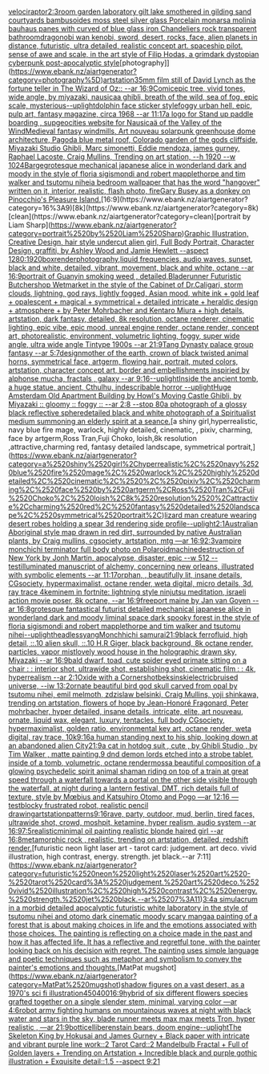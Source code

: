 [velociraptor](https://www.ebank.nz/aiartgenerator?category=velociraptor)[2:3](https://www.ebank.nz/aiartgenerator?category=2%3A3)[room garden laboratory  gilt lake  smothered in gilding sand courtyards bambusoides moss steel silver glass  Porcelain monarsa molinia bauhaus panes with  curved of blue glass iron Chandeliers  rock transparent bathroom](https://www.ebank.nz/aiartgenerator?category=room%2520garden%2520laboratory%2520%2520gilt%2520lake%2520%2520smothered%2520in%2520gilding%2520sand%2520courtyards%2520bambusoides%2520moss%2520steel%2520silver%2520glass%2520%2520Porcelain%2520monarsa%2520molinia%2520bauhaus%2520panes%2520with%2520%2520curved%2520of%2520blue%2520glass%2520iron%2520Chandeliers%2520%2520rock%2520transparent%2520bathroom)[dragon](https://www.ebank.nz/aiartgenerator?category=dragon)[obi wan kenobi, sword, desert, rocks, face,  alien planets in distance, futuristic, ultra detailed, realistic concept art. spaceship pilot. sense of awe and scale, in the art style of Filip Hodas, a grimdark dystopian cyberpunk post-apocalyptic style](https://www.ebank.nz/aiartgenerator?category=obi%2520wan%2520kenobi%2C%2520sword%2C%2520desert%2C%2520rocks%2C%2520face%2C%2520%2520alien%2520planets%2520in%2520distance%2C%2520futuristic%2C%2520ultra%2520detailed%2C%2520realistic%2520concept%2520art.%2520spaceship%2520pilot.%2520sense%2520of%2520awe%2520and%2520scale%2C%2520in%2520the%2520art%2520style%2520of%2520Filip%2520Hodas%2C%2520a%2520grimdark%2520dystopian%2520cyberpunk%2520post-apocalyptic%2520style)[photography]](https://www.ebank.nz/aiartgenerator?category=photography%5D)[artstation](https://www.ebank.nz/aiartgenerator?category=artstation)[35mm film still of David Lynch as the fortune teller in The Wizard of Oz:: --ar 16:9](https://www.ebank.nz/aiartgenerator?category=35mm%2520film%2520still%2520of%2520David%2520Lynch%2520as%2520the%2520fortune%2520teller%2520in%2520The%2520Wizard%2520of%2520Oz%3A%3A%2520--ar%252016%3A9)[Comic](https://www.ebank.nz/aiartgenerator?category=Comic)[epic tree, vivid tones, wide angle, by miyazaki, nausicaa ghibli, breath of the wild, sea of fog, epic scale, mysterious](https://www.ebank.nz/aiartgenerator?category=epic%2520tree%2C%2520vivid%2520tones%2C%2520wide%2520angle%2C%2520by%2520miyazaki%2C%2520nausicaa%2520ghibli%2C%2520breath%2520of%2520the%2520wild%2C%2520sea%2520of%2520fog%2C%2520epic%2520scale%2C%2520mysterious)[--uplight](https://www.ebank.nz/aiartgenerator?category=--uplight)[dolphin face sticker style](https://www.ebank.nz/aiartgenerator?category=dolphin%2520face%2520sticker%2520style)[foggy urban hell, epic, pulp art, fantasy magazine, circa 1968 --ar 11:17](https://www.ebank.nz/aiartgenerator?category=foggy%2520urban%2520hell%2C%2520epic%2C%2520pulp%2520art%2C%2520fantasy%2520magazine%2C%2520circa%25201968%2520--ar%252011%3A17)[a logo for Stand up paddle boarding , sup](https://www.ebank.nz/aiartgenerator?category=a%2520logo%2520for%2520Stand%2520up%2520paddle%2520boarding%2520%2C%2520sup)[geocities website for  Nausicaä of the Valley of the Wind](https://www.ebank.nz/aiartgenerator?category=geocities%2520website%2520for%2520%2520Nausica%C3%A4%2520of%2520the%2520Valley%2520of%2520the%2520Wind)[Medieval fantasy windmills, Art nouveau solarpunk greenhouse dome architecture, Pagoda blue metal roof, Colorado garden of the gods cliffside, Miyazaki Studio Ghibli, Marc simonetti, Eddie mendoza, james gurney, Raphael Lacoste, Craig Mullins, Trending on art station, --h 1920 --w 1024](https://www.ebank.nz/aiartgenerator?category=Medieval%2520fantasy%2520windmills%2C%2520Art%2520nouveau%2520solarpunk%2520greenhouse%2520dome%2520architecture%2C%2520Pagoda%2520blue%2520metal%2520roof%2C%2520Colorado%2520garden%2520of%2520the%2520gods%2520cliffside%2C%2520Miyazaki%2520Studio%2520Ghibli%2C%2520Marc%2520simonetti%2C%2520Eddie%2520mendoza%2C%2520james%2520gurney%2C%2520Raphael%2520Lacoste%2C%2520Craig%2520Mullins%2C%2520Trending%2520on%2520art%2520station%2C%2520--h%25201920%2520--w%25201024)[Barge](https://www.ebank.nz/aiartgenerator?category=Barge)[grotesque mechanical japanese alice in wonderland dark and moody in the style of floria sigismondi and robert mapplethorpe and tim walker and tsutomu nihei](https://www.ebank.nz/aiartgenerator?category=grotesque%2520mechanical%2520japanese%2520alice%2520in%2520wonderland%2520dark%2520and%2520moody%2520in%2520the%2520style%2520of%2520floria%2520sigismondi%2520and%2520robert%2520mapplethorpe%2520and%2520tim%2520walker%2520and%2520tsutomu%2520nihei)[a bedroom wallpaper that has the word "hangover" written on it, interior, realistic, flash photo, fire](https://www.ebank.nz/aiartgenerator?category=a%2520bedroom%2520wallpaper%2520that%2520has%2520the%2520word%2520%22hangover%22%2520written%2520on%2520it%2C%2520interior%2C%2520realistic%2C%2520flash%2520photo%2C%2520fire)[Gary Busey as a donkey on Pinocchio's Pleasure Island.](https://www.ebank.nz/aiartgenerator?category=Gary%2520Busey%2520as%2520a%2520donkey%2520on%2520Pinocchio%27s%2520Pleasure%2520Island.)[16:9](https://www.ebank.nz/aiartgenerator?category=16%3A9)[8k](https://www.ebank.nz/aiartgenerator?category=8k)[clean](https://www.ebank.nz/aiartgenerator?category=clean)[portrait by Liam Sharp](https://www.ebank.nz/aiartgenerator?category=portrait%2520by%2520Liam%2520Sharp)[Graphic Illustration, Creative Design, hair style undercut alien girl, Full Body Portrait, Character Design, graffiti, by Ashley Wood and Jamie Hewlett --aspect 1280:1920](https://www.ebank.nz/aiartgenerator?category=Graphic%2520Illustration%2C%2520Creative%2520Design%2C%2520hair%2520style%2520undercut%2520alien%2520girl%2C%2520Full%2520Body%2520Portrait%2C%2520Character%2520Design%2C%2520graffiti%2C%2520by%2520Ashley%2520Wood%2520and%2520Jamie%2520Hewlett%2520--aspect%25201280%3A1920)[box](https://www.ebank.nz/aiartgenerator?category=box)[render](https://www.ebank.nz/aiartgenerator?category=render)[photography,](https://www.ebank.nz/aiartgenerator?category=photography%2C)[liquid frequencies, audio waves, sunset, black and white, detailed, vibrant, movement, black and white, octane --ar 16:9](https://www.ebank.nz/aiartgenerator?category=liquid%2520frequencies%2C%2520audio%2520waves%2C%2520sunset%2C%2520black%2520and%2520white%2C%2520detailed%2C%2520vibrant%2C%2520movement%2C%2520black%2520and%2520white%2C%2520octane%2520--ar%252016%3A9)[portrait of Guanyin smoking weed , detailed,](https://www.ebank.nz/aiartgenerator?category=portrait%2520of%2520Guanyin%2520smoking%2520weed%2520%2C%2520detailed%2C)[Bladerunner Futuristic Butchershop Wetmarket in the style of the Cabinet of Dr.Caligari, storm clouds, lightning, god rays, lightly fogged, Asian mood, white ink + gold leaf + opalescent + magical + symmetrical + detailed intricate + heraldic design + atmosphere + by Peter Mohrbacher and Kentaro Miura + high details, artstation, dark fantasy, detailed, 8k resolution, octane renderer, cinematic lighting, epic vibe, epic mood, unreal engine render, octane render, concept art, photorealistic, environment, volumetric lighting, foggy, super wide angle, ultra wide angle Tintype 1900s  --ar 21:9](https://www.ebank.nz/aiartgenerator?category=Bladerunner%2520Futuristic%2520Butchershop%2520Wetmarket%2520in%2520the%2520style%2520of%2520the%2520Cabinet%2520of%2520Dr.Caligari%2C%2520storm%2520clouds%2C%2520lightning%2C%2520god%2520rays%2C%2520lightly%2520fogged%2C%2520Asian%2520mood%2C%2520white%2520ink%2520%2B%2520gold%2520leaf%2520%2B%2520opalescent%2520%2B%2520magical%2520%2B%2520symmetrical%2520%2B%2520detailed%2520intricate%2520%2B%2520heraldic%2520design%2520%2B%2520atmosphere%2520%2B%2520by%2520Peter%2520Mohrbacher%2520and%2520Kentaro%2520Miura%2520%2B%2520high%2520details%2C%2520artstation%2C%2520dark%2520fantasy%2C%2520detailed%2C%25208k%2520resolution%2C%2520octane%2520renderer%2C%2520cinematic%2520lighting%2C%2520epic%2520vibe%2C%2520epic%2520mood%2C%2520unreal%2520engine%2520render%2C%2520octane%2520render%2C%2520concept%2520art%2C%2520photorealistic%2C%2520environment%2C%2520volumetric%2520lighting%2C%2520foggy%2C%2520super%2520wide%2520angle%2C%2520ultra%2520wide%2520angle%2520Tintype%25201900s%2520%2520--ar%252021%3A9)[Tang Dynasty palace group fantasy --ar 5:7](https://www.ebank.nz/aiartgenerator?category=Tang%2520Dynasty%2520palace%2520group%2520fantasy%2520--ar%25205%3A7)[design](https://www.ebank.nz/aiartgenerator?category=design)[mother of the earth, crown of black twisted animal horns, symmetrical face, artgerm, flowing hair, portrait, muted colors, artstation, character concept art, border and embellishments inspiried by alphonse mucha, fractals , galaxy --ar 9:16](https://www.ebank.nz/aiartgenerator?category=mother%2520of%2520the%2520earth%2C%2520crown%2520of%2520black%2520twisted%2520animal%2520horns%2C%2520symmetrical%2520face%2C%2520artgerm%2C%2520flowing%2520hair%2C%2520portrait%2C%2520muted%2520colors%2C%2520artstation%2C%2520character%2520concept%2520art%2C%2520border%2520and%2520embellishments%2520inspiried%2520by%2520alphonse%2520mucha%2C%2520fractals%2520%2C%2520galaxy%2520--ar%25209%3A16)[--uplight](https://www.ebank.nz/aiartgenerator?category=--uplight)[Inside the ancient tomb, a huge statue, ancient, Cthulhu, indescribable horror --uplight](https://www.ebank.nz/aiartgenerator?category=Inside%2520the%2520ancient%2520tomb%2C%2520a%2520huge%2520statue%2C%2520ancient%2C%2520Cthulhu%2C%2520indescribable%2520horror%2520--uplight)[Huge Amsterdam Old Apartment Building by Howl's Moving Castle Ghibli, by Miyazaki :: gloomy :: foggy :: --ar 2:8 --stop 80](https://www.ebank.nz/aiartgenerator?category=Huge%2520Amsterdam%2520Old%2520Apartment%2520Building%2520by%2520Howl%27s%2520Moving%2520Castle%2520Ghibli%2C%2520by%2520Miyazaki%2520%3A%3A%2520gloomy%2520%3A%3A%2520foggy%2520%3A%3A%2520--ar%25202%3A8%2520--stop%252080)[a photograph of a glossy black reflective sphere](https://www.ebank.nz/aiartgenerator?category=a%2520photograph%2520of%2520a%2520glossy%2520black%2520reflective%2520sphere)[detailed black and white photograph of a Spiritualist medium summoning an elderly spirit at a seance.](https://www.ebank.nz/aiartgenerator?category=detailed%2520black%2520and%2520white%2520photograph%2520of%2520a%2520Spiritualist%2520medium%2520summoning%2520an%2520elderly%2520spirit%2520at%2520a%2520seance.)[a shiny girl,hyperrealistic, navy blue fire mage, warlock, highly detailed, cinematic, , pixiv, charming, face by artgerm,Ross Tran,Fuji Choko, loish,8k resolution ,attractive,charming red, fantasy detailed landscape, symmetrical portrait,](https://www.ebank.nz/aiartgenerator?category=a%2520shiny%2520girl%2Chyperrealistic%2C%2520navy%2520blue%2520fire%2520mage%2C%2520warlock%2C%2520highly%2520detailed%2C%2520cinematic%2C%2520%2C%2520pixiv%2C%2520charming%2C%2520face%2520by%2520artgerm%2CRoss%2520Tran%2CFuji%2520Choko%2C%2520loish%2C8k%2520resolution%2520%2Cattractive%2Ccharming%2520red%2C%2520fantasy%2520detailed%2520landscape%2C%2520symmetrical%2520portrait%2C)[lizard man creature wearing desert robes holding a spear 3d rendering side profile](https://www.ebank.nz/aiartgenerator?category=lizard%2520man%2520creature%2520wearing%2520desert%2520robes%2520holding%2520a%2520spear%25203d%2520rendering%2520side%2520profile)[--uplight](https://www.ebank.nz/aiartgenerator?category=--uplight)[2:1](https://www.ebank.nz/aiartgenerator?category=2%3A1)[Australian Aboriginal style map drawn in red dirt, surrounded by native Australian plants, by Craig mullins, cgsociety, artstation, mtg —ar 16:9](https://www.ebank.nz/aiartgenerator?category=Australian%2520Aboriginal%2520style%2520map%2520drawn%2520in%2520red%2520dirt%2C%2520surrounded%2520by%2520native%2520Australian%2520plants%2C%2520by%2520Craig%2520mullins%2C%2520cgsociety%2C%2520artstation%2C%2520mtg%2520%E2%80%94ar%252016%3A9)[2:3](https://www.ebank.nz/aiartgenerator?category=2%3A3)[vampire monchichi terminator full body photo on Polaroid](https://www.ebank.nz/aiartgenerator?category=vampire%2520monchichi%2520terminator%2520full%2520body%2520photo%2520on%2520Polaroid)[machine](https://www.ebank.nz/aiartgenerator?category=machine)[](https://www.ebank.nz/aiartgenerator?category=)[destruction of New York by Jonh Martin, apocalypse, disaster, epic --w 512 --test](https://www.ebank.nz/aiartgenerator?category=destruction%2520of%2520New%2520York%2520by%2520Jonh%2520Martin%2C%2520apocalypse%2C%2520disaster%2C%2520epic%2520--w%2520512%2520--test)[illuminated manuscript of alchemy, concerning new orleans, illustrated with symbolic elements --ar 11:17](https://www.ebank.nz/aiartgenerator?category=illuminated%2520manuscript%2520of%2520alchemy%2C%2520concerning%2520new%2520orleans%2C%2520illustrated%2520with%2520symbolic%2520elements%2520--ar%252011%3A17)[orphan, , beautifully lit, insane details, CGsociety, hypermaximalist, octane render, weta digital, micro details, 3d, ray trace 4k](https://www.ebank.nz/aiartgenerator?category=orphan%2C%2520%2C%2520beautifully%2520lit%2C%2520insane%2520details%2C%2520CGsociety%2C%2520hypermaximalist%2C%2520octane%2520render%2C%2520weta%2520digital%2C%2520micro%2520details%2C%25203d%2C%2520ray%2520trace%25204k)[eminem in fortnite: lightning style ninjutsu meditation, israeli action movie poser, 8k octane, --ar 16:9](https://www.ebank.nz/aiartgenerator?category=eminem%2520in%2520fortnite%3A%2520lightning%2520style%2520ninjutsu%2520meditation%2C%2520israeli%2520action%2520movie%2520poser%2C%25208k%2520octane%2C%2520--ar%252016%3A9)[freeport maine by Jan van Goyen --ar 16:8](https://www.ebank.nz/aiartgenerator?category=freeport%2520maine%2520by%2520Jan%2520van%2520Goyen%2520--ar%252016%3A8)[grotesque fantastical futurist detailed mechanical japanese alice in wonderland dark and moody liminal space dark spooky forest in the style of floria sigismondi and robert mapplethorpe and tim walker and tsutomu nihei](https://www.ebank.nz/aiartgenerator?category=grotesque%2520fantastical%2520futurist%2520detailed%2520mechanical%2520japanese%2520alice%2520in%2520wonderland%2520dark%2520and%2520moody%2520liminal%2520space%2520dark%2520spooky%2520forest%2520in%2520the%2520style%2520of%2520floria%2520sigismondi%2520and%2520robert%2520mapplethorpe%2520and%2520tim%2520walker%2520and%2520tsutomu%2520nihei)[--uplight](https://www.ebank.nz/aiartgenerator?category=--uplight)[headless](https://www.ebank.nz/aiartgenerator?category=headless)[yang](https://www.ebank.nz/aiartgenerator?category=yang)[Monchhichi samurai](https://www.ebank.nz/aiartgenerator?category=Monchhichi%2520samurai)[21:9](https://www.ebank.nz/aiartgenerator?category=21%3A9)[black ferrofluid, high detail, ::.10 alien skull, ::.10 H.R Giger, black background, 8k octane render, particles, vapor mist](https://www.ebank.nz/aiartgenerator?category=black%2520ferrofluid%2C%2520high%2520detail%2C%2520%3A%3A.10%2520alien%2520skull%2C%2520%3A%3A.10%2520H.R%2520Giger%2C%2520black%2520background%2C%25208k%2520octane%2520render%2C%2520particles%2C%2520vapor%2520mist)[lovely wood house in the holographic drawn sky, Miyazaki  --ar 16:9](https://www.ebank.nz/aiartgenerator?category=lovely%2520wood%2520house%2520in%2520the%2520holographic%2520drawn%2520sky%2C%2520Miyazaki%2520%2520--ar%252016%3A9)[bald dwarf, toad, cute spider eyed primate sitting on a chair  : : interior shot, ultrawide shot, establishing shot, cinematic film : : 4k, hyperrealism --ar 2:1](https://www.ebank.nz/aiartgenerator?category=bald%2520dwarf%2C%2520toad%2C%2520cute%2520spider%2520eyed%2520primate%2520sitting%2520on%2520a%2520chair%2520%2520%3A%2520%3A%2520interior%2520shot%2C%2520ultrawide%2520shot%2C%2520establishing%2520shot%2C%2520cinematic%2520film%2520%3A%2520%3A%25204k%2C%2520hyperrealism%2520--ar%25202%3A1)[Oxide with a Cornershot](https://www.ebank.nz/aiartgenerator?category=Oxide%2520with%2520a%2520Cornershot)[beksinski](https://www.ebank.nz/aiartgenerator?category=beksinski)[electric](https://www.ebank.nz/aiartgenerator?category=electric)[bruised universe, --iw 1](https://www.ebank.nz/aiartgenerator?category=bruised%2520universe%2C%2520--iw%25201)[3:2](https://www.ebank.nz/aiartgenerator?category=3%3A2)[ornate beautiful bird god skull carved from opal by tsutomu nihei, emil melmoth, zdzislaw belsinki, Craig Mullins, yoji shinkawa, trending on artstation, flowers of hope by Jean-Honoré Fragonard, Peter mohrbacher, hyper detailed, insane details, intricate, elite, art nouveau, ornate, liquid wax, elegant, luxury, tentacles, full body CGsociety, hypermaximalist, golden ratio, environmental key art, octane render, weta digital, ray trace, 10k](https://www.ebank.nz/aiartgenerator?category=ornate%2520beautiful%2520bird%2520god%2520skull%2520carved%2520from%2520opal%2520by%2520tsutomu%2520nihei%2C%2520emil%2520melmoth%2C%2520zdzislaw%2520belsinki%2C%2520Craig%2520Mullins%2C%2520yoji%2520shinkawa%2C%2520trending%2520on%2520artstation%2C%2520flowers%2520of%2520hope%2520by%2520Jean-Honor%C3%A9%2520Fragonard%2C%2520Peter%2520mohrbacher%2C%2520hyper%2520detailed%2C%2520insane%2520details%2C%2520intricate%2C%2520elite%2C%2520art%2520nouveau%2C%2520ornate%2C%2520liquid%2520wax%2C%2520elegant%2C%2520luxury%2C%2520tentacles%2C%2520full%2520body%2520CGsociety%2C%2520hypermaximalist%2C%2520golden%2520ratio%2C%2520environmental%2520key%2520art%2C%2520octane%2520render%2C%2520weta%2520digital%2C%2520ray%2520trace%2C%252010k)[9:16](https://www.ebank.nz/aiartgenerator?category=9%3A16)[a human standing next to his ship, looking down at an abandoned alien City](https://www.ebank.nz/aiartgenerator?category=a%2520human%2520standing%2520next%2520to%2520his%2520ship%2C%2520looking%2520down%2520at%2520an%2520abandoned%2520alien%2520City)[21:9](https://www.ebank.nz/aiartgenerator?category=21%3A9)[a cat in hotdog suit , cute , by Ghibli Studio , by Tim Walker , matte painting,](https://www.ebank.nz/aiartgenerator?category=a%2520cat%2520in%2520hotdog%2520suit%2520%2C%2520cute%2520%2C%2520by%2520Ghibli%2520Studio%2520%2C%2520by%2520Tim%2520Walker%2520%2C%2520matte%2520painting%2C)[9 dnd demon lords etched into a strobe tablet, inside of a tomb, volumetric, octane render](https://www.ebank.nz/aiartgenerator?category=9%2520dnd%2520demon%2520lords%2520etched%2520into%2520a%2520strobe%2520tablet%2C%2520inside%2520of%2520a%2520tomb%2C%2520volumetric%2C%2520octane%2520render)[](https://www.ebank.nz/aiartgenerator?category=)[moss](https://www.ebank.nz/aiartgenerator?category=moss)[a beautiful composition of a glowing psychedelic spirit animal shaman riding on top of a train at great speed through a waterfall towards a portal on the other side visible through the waterfall, at night during a lantern festival, DMT,  rich details full of texture, style by Mœbius and Katsuhiro Otomo and Pogo —ar 12:16 —test](https://www.ebank.nz/aiartgenerator?category=a%2520beautiful%2520composition%2520of%2520a%2520glowing%2520psychedelic%2520spirit%2520animal%2520shaman%2520riding%2520on%2520top%2520of%2520a%2520train%2520at%2520great%2520speed%2520through%2520a%2520waterfall%2520towards%2520a%2520portal%2520on%2520the%2520other%2520side%2520visible%2520through%2520the%2520waterfall%2C%2520at%2520night%2520during%2520a%2520lantern%2520festival%2C%2520DMT%2C%2520%2520rich%2520details%2520full%2520of%2520texture%2C%2520style%2520by%2520M%C5%93bius%2520and%2520Katsuhiro%2520Otomo%2520and%2520Pogo%2520%E2%80%94ar%252012%3A16%2520%E2%80%94test)[blocky frustrated robot, realistic pencil drawing](https://www.ebank.nz/aiartgenerator?category=blocky%2520frustrated%2520robot%2C%2520realistic%2520pencil%2520drawing)[artstation](https://www.ebank.nz/aiartgenerator?category=artstation)[patterns](https://www.ebank.nz/aiartgenerator?category=patterns)[9:16](https://www.ebank.nz/aiartgenerator?category=9%3A16)[rave, party, outdoor, mud, berlin, tired faces, ultrawide shot, crowd, moshpit, ketamine, hyper realism, audio system --ar 16:9](https://www.ebank.nz/aiartgenerator?category=rave%2C%2520party%2C%2520outdoor%2C%2520mud%2C%2520berlin%2C%2520tired%2520faces%2C%2520ultrawide%2520shot%2C%2520crowd%2C%2520moshpit%2C%2520ketamine%2C%2520hyper%2520realism%2C%2520audio%2520system%2520--ar%252016%3A9)[7:5](https://www.ebank.nz/aiartgenerator?category=7%3A5)[realistic](https://www.ebank.nz/aiartgenerator?category=realistic)[minimal oil painting realistic blonde haired girl --ar 16:8](https://www.ebank.nz/aiartgenerator?category=minimal%2520oil%2520painting%2520realistic%2520blonde%2520haired%2520girl%2520--ar%252016%3A8)[metamorphic rock , realistic, trending on artstation, detailed, redshift render.](https://www.ebank.nz/aiartgenerator?category=metamorphic%2520rock%2520%2C%2520realistic%2C%2520trending%2520on%2520artstation%2C%2520detailed%2C%2520redshift%2520render.)[futuristic neon light laser art - tarot card: judgement. art deco. vivid illustration, high contrast, energy. strength. jet black.--ar 7:11](https://www.ebank.nz/aiartgenerator?category=futuristic%2520neon%2520light%2520laser%2520art%2520-%2520tarot%2520card%3A%2520judgement.%2520art%2520deco.%2520vivid%2520illustration%2C%2520high%2520contrast%2C%2520energy.%2520strength.%2520jet%2520black.--ar%25207%3A11)[3:4](https://www.ebank.nz/aiartgenerator?category=3%3A4)[a simulacrum in a morbid detailed apocalyptic futuristic white laboratory in the style of tsutomu nihei and otomo dark cinematic moody scary manga](https://www.ebank.nz/aiartgenerator?category=a%2520simulacrum%2520in%2520a%2520morbid%2520detailed%2520apocalyptic%2520futuristic%2520white%2520laboratory%2520in%2520the%2520style%2520of%2520tsutomu%2520nihei%2520and%2520otomo%2520dark%2520cinematic%2520moody%2520scary%2520manga)[a painting of a forest that is about making choices in life and the emotions associated with those choices. The painting is reflecting on a choice made in the past and how it has affected life. It has a reflective and regretful tone, with the painter looking back on his decision with regret. The painting uses simple language and poetic techniques such as metaphor and symbolism to convey the painter's emotions and thoughts.](https://www.ebank.nz/aiartgenerator?category=a%2520painting%2520of%2520a%2520forest%2520that%2520is%2520about%2520making%2520choices%2520in%2520life%2520and%2520the%2520emotions%2520associated%2520with%2520those%2520choices.%2520The%2520painting%2520is%2520reflecting%2520on%2520a%2520choice%2520made%2520in%2520the%2520past%2520and%2520how%2520it%2520has%2520affected%2520life.%2520It%2520has%2520a%2520reflective%2520and%2520regretful%2520tone%2C%2520with%2520the%2520painter%2520looking%2520back%2520on%2520his%2520decision%2520with%2520regret.%2520The%2520painting%2520uses%2520simple%2520language%2520and%2520poetic%2520techniques%2520such%2520as%2520metaphor%2520and%2520symbolism%2520to%2520convey%2520the%2520painter%27s%2520emotions%2520and%2520thoughts.)[MatPat mugshot](https://www.ebank.nz/aiartgenerator?category=MatPat%2520mugshot)[shadow figures on a vast desert, as a 1970's sci fi illustration](https://www.ebank.nz/aiartgenerator?category=shadow%2520figures%2520on%2520a%2520vast%2520desert%2C%2520as%2520a%25201970%27s%2520sci%2520fi%2520illustration)[450](https://www.ebank.nz/aiartgenerator?category=450)[400](https://www.ebank.nz/aiartgenerator?category=400)[16:9](https://www.ebank.nz/aiartgenerator?category=16%3A9)[hybrid of six different flowers species grafted together on a single slender stem, minimal, varying color —ar 4:6](https://www.ebank.nz/aiartgenerator?category=hybrid%2520of%2520six%2520different%2520flowers%2520species%2520grafted%2520together%2520on%2520a%2520single%2520slender%2520stem%2C%2520minimal%2C%2520varying%2520color%2520%E2%80%94ar%25204%3A6)[robot army fighting humans on mountainous waves at night with black water and stars in the sky, blade runner meets max max meets Tron, hyper realistic , —ar 21:9](https://www.ebank.nz/aiartgenerator?category=robot%2520army%2520fighting%2520humans%2520on%2520mountainous%2520waves%2520at%2520night%2520with%2520black%2520water%2520and%2520stars%2520in%2520the%2520sky%2C%2520blade%2520runner%2520meets%2520max%2520max%2520meets%2520Tron%2C%2520hyper%2520realistic%2520%2C%2520%E2%80%94ar%252021%3A9)[botticelli](https://www.ebank.nz/aiartgenerator?category=botticelli)[berenstain bears, doom engine](https://www.ebank.nz/aiartgenerator?category=berenstain%2520bears%2C%2520doom%2520engine)[--uplight](https://www.ebank.nz/aiartgenerator?category=--uplight)[The Skeleton King by Hokusai and James Gurney + Black paper with intricate and vibrant purple line work::2 Tarot Card::2 Mandelbulb Fractal + Full of Golden layers + Trending on Artstation + Incredible black and purple gothic illustration + Exquisite detail::1.5 --aspect 9:21](https://www.ebank.nz/aiartgenerator?category=The%2520Skeleton%2520King%2520by%2520Hokusai%2520and%2520James%2520Gurney%2520%2B%2520Black%2520paper%2520with%2520intricate%2520and%2520vibrant%2520purple%2520line%2520work%3A%3A2%2520Tarot%2520Card%3A%3A2%2520Mandelbulb%2520Fractal%2520%2B%2520Full%2520of%2520Golden%2520layers%2520%2B%2520Trending%2520on%2520Artstation%2520%2B%2520Incredible%2520black%2520and%2520purple%2520gothic%2520illustration%2520%2B%2520Exquisite%2520detail%3A%3A1.5%2520--aspect%25209%3A21)